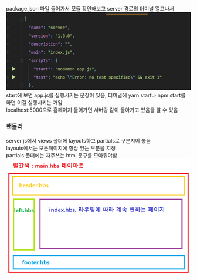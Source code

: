 package.json 파일 들어가서 모듈 확인해보고 server 경로의 터미널 열고나서 
<br> ![img.png](img.png) 
<br> start에 보면 app.js를 실행시키는 문장이 있음, 터미널에 yarn start나 npm start를 하면 이걸 실행시키는 거임
<br> localhost:5000으로 홈페이지 들어가면 서버랑 같이 돌아가고 있음을 알 수 있음
<br> <h3>핸들러</h3>
server js에서 views 폴더에 layouts하고 partials로 구분지어 놓음 
<br> layouts에서는 모든페이지에 항상 있는 부분을 지정
<br> partials 폴더에는 자주쓰는 html 문구를 모아둬야함
![img_1.png](img_1.png)

